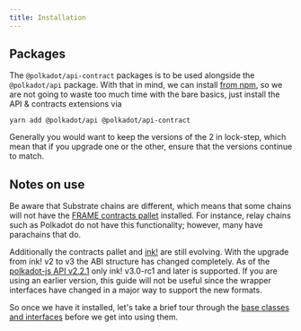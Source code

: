 ```yaml
---
title: Installation
---
```

## Packages
The `@polkadot/api-contract` packages is to be used alongside the `@polkadot/api` package. With that in mind, we can install [from npm](https://www.npmjs.com/package/@polkadot/api-contract), so we are not going to waste too much time with the bare basics, just install the API & contracts extensions via

`yarn add @polkadot/api @polkadot/api-contract`

Generally you would want to keep the versions of the 2 in lock-step, which mean that if you upgrade one or the other, ensure that the versions continue to match.

## Notes on use

Be aware that Substrate chains are different, which means that some chains will not have the [FRAME contracts pallet](https://docs.substrate.io/v3/runtime/frame) installed. For instance, relay chains such as Polkadot do not have this functionality; however, many have parachains that do.

Additionally the contracts pallet and [ink!](https://github.com/paritytech/ink) are still evolving. With the upgrade from ink! v2 to v3 the ABI structure has changed completely. As of the [polkadot-js API v2.2.1](https://github.com/polkadot-js/api/releases/tag/v2.2.1) only ink! v3.0-rc1 and later is supported. If you are using an earlier version, this guide will not be useful since the wrapper interfaces have changed in a major way to support the new formats.


So once we have it installed, let's take a brief tour through the [base classes and interfaces](basics.md) before we get into using them.
